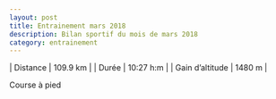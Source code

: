 ```yaml
---
layout: post
title: Entrainement mars 2018
description: Bilan sportif du mois de mars 2018
category: entrainement
---
```


| Distance         | 109.9 km      |
| Durée            | 10:27 h:m     |
| Gain d’altitude  | 1480 m        |

Course à pied
